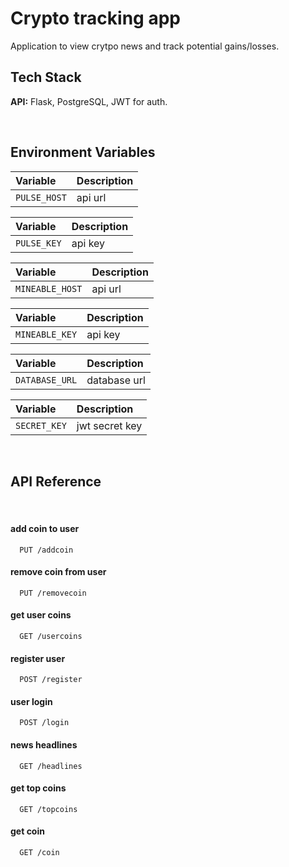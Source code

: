 # Crypto tracking app

Application to view crytpo news and track potential gains/losses.

## Tech Stack

**API:** Flask, PostgreSQL, JWT for auth.

<br>

## Environment Variables

| Variable     | Description |
| :----------- | :---------- |
| `PULSE_HOST` | api url     |

| Variable    | Description |
| :---------- | :---------- |
| `PULSE_KEY` | api key     |

| Variable        | Description |
| :-------------- | :---------- |
| `MINEABLE_HOST` | api url     |

| Variable       | Description |
| :------------- | :---------- |
| `MINEABLE_KEY` | api key     |

| Variable       | Description  |
| :------------- | :----------- |
| `DATABASE_URL` | database url |

| Variable     | Description    |
| :----------- | :------------- |
| `SECRET_KEY` | jwt secret key |

<br>

## API Reference

<br>

#### add coin to user

```http
  PUT /addcoin
```

#### remove coin from user

```http
  PUT /removecoin
```

#### get user coins

```http
  GET /usercoins
```

#### register user

```http
  POST /register
```

#### user login

```http
  POST /login
```

#### news headlines

```http
  GET /headlines
```

#### get top coins

```http
  GET /topcoins
```

#### get coin

```http
  GET /coin
```
